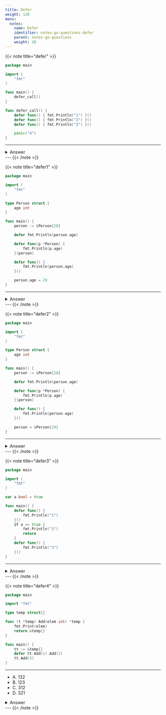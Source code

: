 ```yaml
---
title: Defer
weight: 120
menu:
  notes:
    name: Defer
    identifier: notes-go-questions-defer
    parent: notes-go-questions
    weight: 20
---
```


{{< note title="defer" >}}

```go
package main

import (
    "fmt"
)

func main() {
    defer_call()
}

func defer_call() {
    defer func() { fmt.Println("1") }()
    defer func() { fmt.Println("2") }()
    defer func() { fmt.Println("3") }()

    panic("4")
}
```

---

<details>
<summary>Answer</summary>
<pre><a href="https://go.dev/play/p/-bTDzXAjgYn" target="_blank">Try it</a>
<code class="language-shell">3
2
1
panic: 4
</code></pre></details>
---
{{< /note >}}

{{< note title="defer1" >}}

```go
package main

import (
	"fmt"
)

type Person struct {
	age int
}

func main() {
	person := &Person{28}

	defer fmt.Println(person.age)

	defer func(p *Person) {
		fmt.Println(p.age)
	}(person)

	defer func() {
		fmt.Println(person.age)
	}()

	person.age = 29
}
```

---

<details>
<summary>Answer</summary>
<pre><a href="https://go.dev/play/p/JChQfww_8GK" target="_blank">Try it</a>
<code class="language-shell">29
29
28
</code></pre></details>
---
{{< /note >}}

{{< note title="defer2" >}}

```go
package main

import (
	"fmt"
)

type Person struct {
	age int
}

func main() {
	person := &Person{28}

	defer fmt.Println(person.age)

	defer func(p *Person) {
		fmt.Println(p.age)
	}(person)

	defer func() {
		fmt.Println(person.age)
	}()

	person = &Person{29}
}
```

---

<details>
<summary>Answer</summary>
<pre><a href="https://go.dev/play/p/blqcBt9nVrk" target="_blank">Try it</a>
<code class="language-shell">29
28
28
</code></pre></details>
---
{{< /note >}}

{{< note title="defer3" >}}

```go
package main

import (
	"fmt"
)

var a bool = true

func main() {
	defer func() {
		fmt.Println("1")
	}()
	if a == true {
		fmt.Println("2")
		return
	}
	defer func() {
		fmt.Println("3")
	}()
}
```

---

<details>
<summary>Answer</summary>
<pre><a href="https://go.dev/play/p/zkp1U4vSmqO" target="_blank">Try it</a>
<code class="language-shell">2
1
</code></pre></details>
---
{{< /note >}}

{{< note title="defer4" >}}

```go
package main

import "fmt"

type temp struct{}

func (t *temp) Add(elem int) *temp {
	fmt.Print(elem)
	return &temp{}
}

func main() {
	tt := &temp{}
	defer tt.Add(1).Add(2)
	tt.Add(3)
}
```

---

- A. 132
- B. 123
- C. 312
- D. 321

<details>
<summary>Answer</summary>
<pre><a href="https://go.dev/play/p/Y1rR4UK8AOh" target="_blank">Try it</a>
<code>A
</code></pre></details>
---
{{< /note >}}
